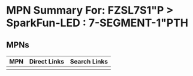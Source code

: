 



# MPN Summary For: FZSL7S1&QUOT;P > SparkFun-LED : 7-SEGMENT-1&quot;PTH

## MPNs
  

|MPN|Direct Links|Search Links|
| :--- | :--- | :--- |
||||
